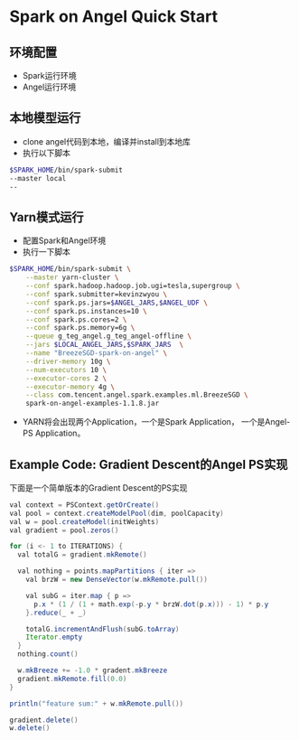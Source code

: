 # Spark on Angel Quick Start


## 环境配置
- Spark运行环境
- Angel运行环境


## 本地模型运行
- clone angel代码到本地，编译并install到本地库
- 执行以下脚本
```bash
$SPARK_HOME/bin/spark-submit
--master local
--
```

## Yarn模式运行
- 配置Spark和Angel环境
- 执行一下脚本

```bash
$SPARK_HOME/bin/spark-submit \
    --master yarn-cluster \
    --conf spark.hadoop.hadoop.job.ugi=tesla,supergroup \
    --conf spark.submitter=kevinzwyou \
    --conf spark.ps.jars=$ANGEL_JARS,$ANGEL_UDF \
    --conf spark.ps.instances=10 \
    --conf spark.ps.cores=2 \
    --conf spark.ps.memory=6g \
    --queue g_teg_angel.g_teg_angel-offline \
    --jars $LOCAL_ANGEL_JARS,$SPARK_JARS  \
    --name "BreezeSGD-spark-on-angel" \
    --driver-memory 10g \
    --num-executors 10 \
    --executor-cores 2 \
    --executor-memory 4g \
    --class com.tencent.angel.spark.examples.ml.BreezeSGD \
    spark-on-angel-examples-1.1.8.jar
```
- YARN将会出现两个Application，一个是Spark Application， 一个是Angel-PS Application。

## Example Code: Gradient Descent的Angel PS实现

下面是一个简单版本的Gradient Descent的PS实现
```java
val context = PSContext.getOrCreate()
val pool = context.createModelPool(dim, poolCapacity)
val w = pool.createModel(initWeights)
val gradient = pool.zeros()

for (i <- 1 to ITERATIONS) {
  val totalG = gradient.mkRemote()

  val nothing = points.mapPartitions { iter =>
    val brzW = new DenseVector(w.mkRemote.pull())

    val subG = iter.map { p =>
      p.x * (1 / (1 + math.exp(-p.y * brzW.dot(p.x))) - 1) * p.y
    }.reduce(_ + _)

    totalG.incrementAndFlush(subG.toArray)
    Iterator.empty
  }
  nothing.count()

  w.mkBreeze += -1.0 * gradent.mkBreeze
  gradient.mkRemote.fill(0.0)
}

println("feature sum:" + w.mkRemote.pull())

gradient.delete()
w.delete()
```